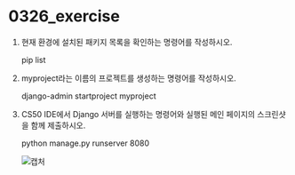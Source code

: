 # 0326_exercise

1. 현재 환경에 설치된 패키지 목록을 확인하는 명령어를 작성하시오.

   pip list

   

2. myproject라는 이름의 프로젝트를 생성하는 명령어를 작성하시오.

   django-admin startproject myproject

3. CS50 IDE에서 Django 서버를 실행하는 명령어와 실행된 메인 페이지의 스크린샷을 함께 제출하시오.

   python manage.py runserver 8080

   ![캡처](C:\Users\user\house\web_aclass\online-lecture\0326\exercise\캡처.PNG)

